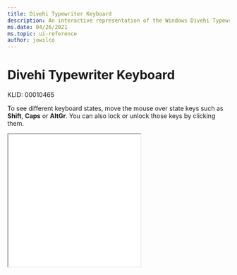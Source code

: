 ```yaml
---
title: Divehi Typewriter Keyboard
description: An interactive representation of the Windows Divehi Typewriter keyboard. To see different keyboard states, click or move the mouse over the state keys.
ms.date: 04/26/2021
ms.topic: ui-reference
author: jowilco
---
```


# Divehi Typewriter Keyboard

KLID: 00010465

To see different keyboard states, move the mouse over state keys such as **Shift**, **Caps** or **AltGr**. You can also lock or unlock those keys by clicking them.

<iframe src="kbddiv2.html" height="300"></iframe>
